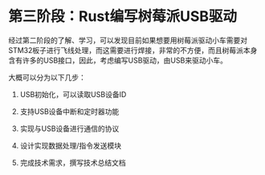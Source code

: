 # 第三阶段：Rust编写树莓派USB驱动

经过第二阶段的了解、学习，可以发现目前如果想要用树莓派驱动小车需要对STM32板子进行飞线处理，而这需要进行焊接，非常的不方便，而且树莓派本身含有许多的USB接口，因此，考虑编写USB驱动，由USB来驱动小车。

大概可以分为以下几步：

1. USB初始化，可以读取USB设备ID

2. 支持USB设备中断和定时器功能

3. 实现与USB设备进行通信的协议

4. 设计实现数据处理/指令发送模块

5. 完成技术需求，撰写技术总结文档

